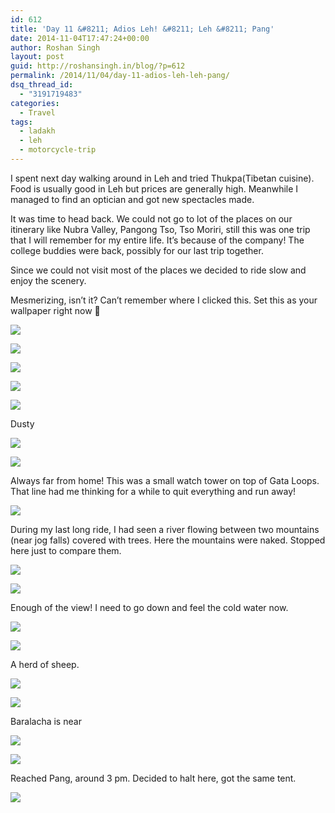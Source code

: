 ```yaml
---
id: 612
title: 'Day 11 &#8211; Adios Leh! &#8211; Leh &#8211; Pang'
date: 2014-11-04T17:47:24+00:00
author: Roshan Singh
layout: post
guid: http://roshansingh.in/blog/?p=612
permalink: /2014/11/04/day-11-adios-leh-leh-pang/
dsq_thread_id:
  - "3191719483"
categories:
  - Travel
tags:
  - ladakh
  - leh
  - motorcycle-trip
---
```

I spent next day walking around in Leh and tried Thukpa(Tibetan cuisine). Food is usually good in Leh but prices are generally high. Meanwhile I managed to find an optician and got new spectacles made.

It was time to head back. We could not go to lot of the places on our itinerary like Nubra Valley, Pangong Tso, Tso Moriri, still this was one trip that I will remember for my entire life. It&#8217;s because of the company! The college buddies were back, possibly for our last trip together.

Since we could not visit most of the places we decided to ride slow and enjoy the scenery.

Mesmerizing, isn&#8217;t it? Can&#8217;t remember where I clicked this. Set this as your wallpaper right now 🙂

![](https://lh6.googleusercontent.com/-Sy48uWRilD8/VCua7DCHbAI/AAAAAAAAHLc/W4jIVvIObV4/w967-h725-no/DSC01568.JPG)

![](https://lh5.googleusercontent.com/-KsMIRc0v-LU/VCua82dzJtI/AAAAAAAAHLs/dsJjyUHUXZw/w967-h725-no/DSC01570.JPG)

![](https://lh4.googleusercontent.com/-CABDp1v8sA0/VCua-7iejjI/AAAAAAAAHL8/Zm92lepuHP0/w967-h725-no/DSC01572.JPG)

![](https://lh4.googleusercontent.com/-dlEf5E5n7QE/VCua_5zCEyI/AAAAAAAAHME/E8laZ30F9OQ/w967-h725-no/DSC01573.JPG)

![](https://lh6.googleusercontent.com/-NR492x7qLOU/VCubE24ciMI/AAAAAAAAHMw/oJyWr9seEug/w967-h725-no/DSC01578.JPG)

Dusty

![](https://lh3.googleusercontent.com/-yFdn-30FYZ8/VCubITPDw5I/AAAAAAAAHNM/Yho7IV5V4vM/w967-h725-no/DSC01582.JPG)

![](https://lh6.googleusercontent.com/-N0zYP6nrno0/VCubSE9Dd6I/AAAAAAAAHOU/ZCJbqIocvOQ/w967-h725-no/DSC01591.JPG)

Always far from home! This was a small watch tower on top of Gata Loops. That line had me thinking for a while to quit everything and run away!

![](https://lh3.googleusercontent.com/-MjtzMeUm8Ss/VCubKOhMdbI/AAAAAAAAHNY/5ku2roxPUqE/w967-h725-no/DSC01584.JPG)

During my last long ride, I had seen a river flowing between two mountains (near jog falls) covered with trees. Here the mountains were naked. Stopped here just to compare them.

![](https://lh5.googleusercontent.com/-VMtnFTlNfLo/VCubTxJ_IqI/AAAAAAAAHOk/yKsNx1r8RN8/w967-h725-no/DSC01593.JPG)

![](https://lh5.googleusercontent.com/-pg_Mjti5E3k/VCubWPbeF4I/AAAAAAAAHO0/ZALgTDPA5ZM/w967-h725-no/DSC01595.JPG)

Enough of the view! I need to go down and feel the cold water now.

![](https://lh5.googleusercontent.com/-m7o_Puma31o/VCubXw7nDNI/AAAAAAAAHPE/SZmVfrtnoFA/w967-h725-no/DSC01597.JPG)

![](https://lh3.googleusercontent.com/-Gb5drOTKIuI/VCubZl7-aTI/AAAAAAAAHPU/8oolLBl8SSg/w967-h725-no/DSC01599.JPG)

A herd of sheep.

![](https://lh4.googleusercontent.com/-aXiAmTYbstY/VCubeTUYR8I/AAAAAAAAHP8/R2lar7aF5js/w967-h725-no/DSC01604.JPG)

![](https://lh3.googleusercontent.com/-Q3qhbzqcqOA/VCubnY1n69I/AAAAAAAAHQk/5z61CZh12Y4/w967-h725-no/DSC01610.JPG)

Baralacha is near

![](https://lh5.googleusercontent.com/-ROIpo9C4rPo/VCubq0KLl4I/AAAAAAAAHQ0/PBROoCbp574/w967-h725-no/DSC01612.JPG)

![](https://lh3.googleusercontent.com/-xvLM7JZhy2s/VDQxvK2UO8I/AAAAAAAABEw/NDV5HJYyd6A/w1213-h686-no/IMAG2984.jpg)

Reached Pang, around 3 pm. Decided to halt here, got the same tent.

![](https://lh4.googleusercontent.com/-gLvLFvCDros/VDQsNUn0DFI/AAAAAAAABEw/9TuITxZSedc/w1213-h686-no/IMAG3016.jpg)